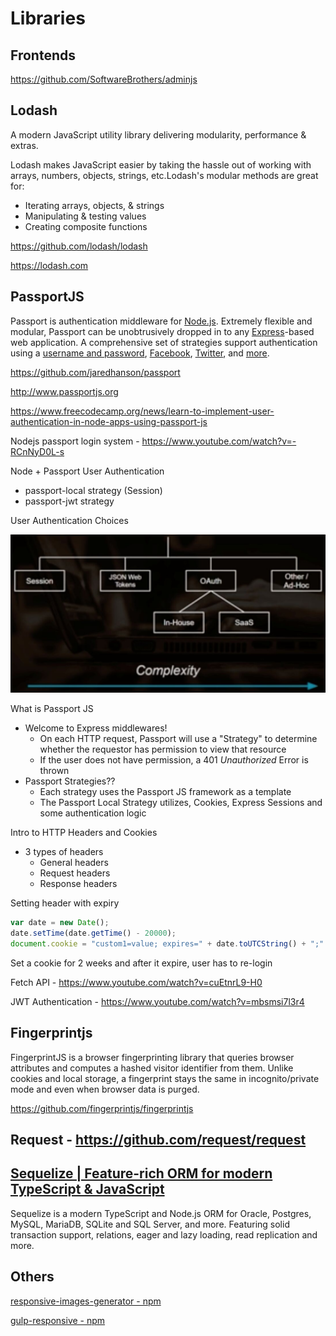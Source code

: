 # Libraries

## Frontends

<https://github.com/SoftwareBrothers/adminjs>

## Lodash

A modern JavaScript utility library delivering modularity, performance & extras.

Lodash makes JavaScript easier by taking the hassle out of working with arrays, numbers, objects, strings, etc.Lodash's modular methods are great for:

- Iterating arrays, objects, & strings
- Manipulating & testing values
- Creating composite functions

<https://github.com/lodash/lodash>

<https://lodash.com>

## PassportJS

Passport is authentication middleware for [Node.js](https://nodejs.org/). Extremely flexible and modular, Passport can be unobtrusively dropped in to any [Express](https://expressjs.com/)-based web application. A comprehensive set of strategies support authentication using a [username and password](http://www.passportjs.org/docs/username-password/), [Facebook](http://www.passportjs.org/docs/facebook/), [Twitter](http://www.passportjs.org/docs/twitter/), and [more](http://www.passportjs.org/packages/).

<https://github.com/jaredhanson/passport>

<http://www.passportjs.org>

<https://www.freecodecamp.org/news/learn-to-implement-user-authentication-in-node-apps-using-passport-js>

Nodejs passport login system - <https://www.youtube.com/watch?v=-RCnNyD0L-s>

Node + Passport User Authentication

- passport-local strategy (Session)
- passport-jwt strategy

User Authentication Choices

![image](../../../media/Nodejs_Libraries-image1.jpg)

What is Passport JS

- Welcome to Express middlewares!
  - On each HTTP request, Passport will use a "Strategy" to determine whether the requestor has permission to view that resource
  - If the user does not have permission, a 401 *Unauthorized* Error is thrown
- Passport Strategies??
  - Each strategy uses the Passport JS framework as a template
  - The Passport Local Strategy utilizes, Cookies, Express Sessions and some authentication logic

Intro to HTTP Headers and Cookies

- 3 types of headers
  - General headers
  - Request headers
  - Response headers

Setting header with expiry

```js
var date = new Date();
date.setTime(date.getTime() - 20000);
document.cookie = "custom1=value; expires=" + date.toUTCString() + ";"
```

Set a cookie for 2 weeks and after it expire, user has to re-login

Fetch API - <https://www.youtube.com/watch?v=cuEtnrL9-H0>

JWT Authentication - <https://www.youtube.com/watch?v=mbsmsi7l3r4>

## Fingerprintjs

FingerprintJS is a browser fingerprinting library that queries browser attributes and computes a hashed visitor identifier from them. Unlike cookies and local storage, a fingerprint stays the same in incognito/private mode and even when browser data is purged.

<https://github.com/fingerprintjs/fingerprintjs>

## Request - <https://github.com/request/request>

## [Sequelize | Feature-rich ORM for modern TypeScript & JavaScript](https://sequelize.org/)

Sequelize is a modern TypeScript and Node.js ORM for Oracle, Postgres, MySQL, MariaDB, SQLite and SQL Server, and more. Featuring solid transaction support, relations, eager and lazy loading, read replication and more.

## Others

[responsive-images-generator - npm](https://www.npmjs.com/package/responsive-images-generator)

[gulp-responsive - npm](https://www.npmjs.com/package/gulp-responsive)
